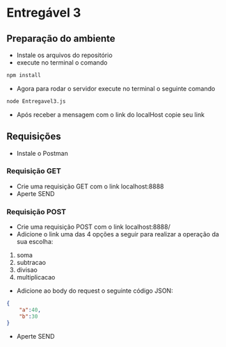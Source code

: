 # Entregável 3

## Preparação do ambiente 
- Instale os arquivos do repositório
- execute no terminal o comando 
``` Bash
npm install 
```
- Agora para rodar o servidor execute no terminal o seguinte comando
``` Bash
node Entregavel3.js
```
- Após receber a mensagem com o link do localHost copie seu link

## Requisições
- Instale o Postman

### Requisição GET
- Crie uma requisição GET com o link localhost:8888
- Aperte SEND


### Requisição POST
- Crie uma requisição POST com o link localhost:8888/
- Adicione o link uma das 4 opções a seguir para realizar a operação da sua escolha:
1. soma
2. subtracao
3. divisao
4. multiplicacao
- Adicione ao body do request o seguinte código JSON:
``` JSON
{
    "a":40,
    "b":30
} 
```
- Aperte SEND
